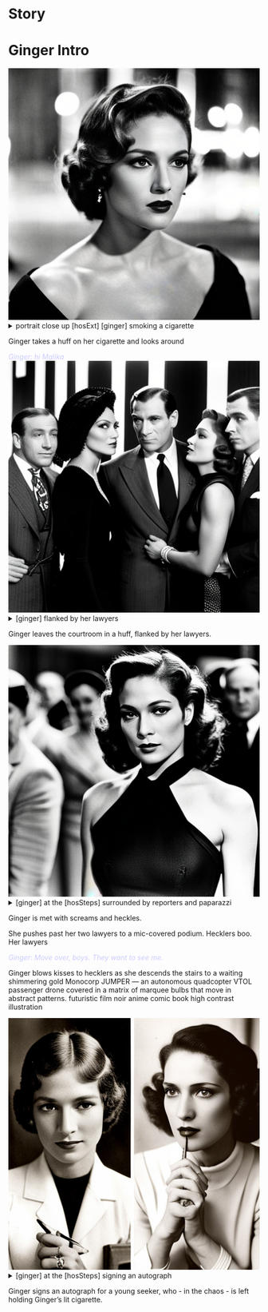 # Story



<style type="text/css" rel="stylesheet">
  .body {
    background-color: #000000;
  }
  .div {
    color: #FFFFFF;
  }
  .dialog {
    font-style: italic;
    color: #CCCCFF;
  }
  .caption {
    color: #FFFFAA;
    font-style: italic;
  }
  .lyrics {
    text-transform: uppercase;
    color: #ccFFCC;
  }
</style>




# Ginger Intro 


<img src='./Ginger Intro/1684130296026-0.png' alt='portrait close up In front of the building’s Art Deco rotunda and towering curved facade, a media circus of paparazzi, reporters and fans gather behind barricades.  early 30s, ethnically ambiguous - smart, striking, and tough cross between a young Jennifer Lopez and Velma Kelly smoking a cigarette' />


<details details >
  <summary>portrait close up [hosExt] [ginger] smoking a cigarette</summary>
  portrait close up In front of the building’s Art Deco rotunda and towering curved facade, a media circus of paparazzi, reporters and fans gather behind barricades.  early 30s, ethnically ambiguous - smart, striking, and tough cross between a young Jennifer Lopez and Velma Kelly smoking a cigarette
</details>


Ginger takes a huff on her cigarette and looks around

<div class='dialog'>Ginger: hi Malika</div>

<img src='./Ginger Intro/1684130300518-0.png' alt='early 30s, ethnically ambiguous - smart, striking, and tough cross between a young Jennifer Lopez and Velma Kelly flanked by her lawyers' />


<details details >
  <summary>[ginger] flanked by her lawyers</summary>
  early 30s, ethnically ambiguous - smart, striking, and tough cross between a young Jennifer Lopez and Velma Kelly flanked by her lawyers
</details>


Ginger leaves the courtroom in a huff, flanked by her lawyers. 

<img src='./Ginger Intro/1684130306379-0.png' alt='early 30s, ethnically ambiguous - smart, striking, and tough cross between a young Jennifer Lopez and Velma Kelly at the The steps of the Hall of Justice surrounded by reporters and paparazzi' />


<details details >
  <summary>[ginger] at the [hosSteps] surrounded by reporters and paparazzi</summary>
  early 30s, ethnically ambiguous - smart, striking, and tough cross between a young Jennifer Lopez and Velma Kelly at the The steps of the Hall of Justice surrounded by reporters and paparazzi
</details>


Ginger is met with screams and heckles. 

She pushes past her two lawyers to a mic-covered podium. Hecklers boo. Her lawyers

<div class='dialog'>Ginger: Move over, boys. They want to see me. </div>

Ginger blows kisses to hecklers as she descends the stairs to a waiting shimmering gold Monocorp JUMPER — an autonomous quadcopter VTOL passenger drone covered in a matrix of marquee bulbs that move in abstract patterns. futuristic film noir anime comic book high contrast illustration

<img src='./Ginger Intro/1684130309835-0.png' alt='early 30s, ethnically ambiguous - smart, striking, and tough cross between a young Jennifer Lopez and Velma Kelly at the The steps of the Hall of Justice signing an autograph' />


<details details >
  <summary>[ginger] at the [hosSteps] signing an autograph</summary>
  early 30s, ethnically ambiguous - smart, striking, and tough cross between a young Jennifer Lopez and Velma Kelly at the The steps of the Hall of Justice signing an autograph
</details>


Ginger signs an autograph for a young seeker, who - in the chaos - is left holding Ginger’s lit cigarette.

